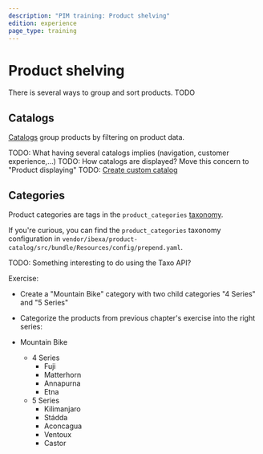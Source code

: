 ```yaml
---
description: "PIM training: Product shelving"
edition: experience
page_type: training
---
```


# Product shelving

There is several ways to group and sort products. TODO

## Catalogs

[Catalogs](catalogs.md) group products by filtering on product data.

TODO: What having several catalogs implies (navigation, customer experience,…)
TODO: How catalogs are displayed? Move this concern to "Product displaying"
TODO: [Create custom catalog](create_custom_catalog_filter.md)

## Categories

Product categories are tags in the `product_categories` [taxonomy](taxonomy.md).

If you're curious, you can find the `product_categories` taxonomy configuration in `vendor/ibexa/product-catalog/src/bundle/Resources/config/prepend.yaml`.

TODO: Something interesting to do using the Taxo API?

Exercise:

- Create a "Mountain Bike" category with two child categories "4 Series" and "5 Series"
- Categorize the products from previous chapter's exercise into the right series:

- Mountain Bike
  - 4 Series
    - Fuji
    - Matterhorn
    - Annapurna
    - Etna
  - 5 Series
    - Kilimanjaro
    - Stádda
    - Aconcagua
    - Ventoux
    - Castor
